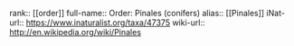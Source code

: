 

rank:: [[order]]
full-name:: Order: Pinales (conifers)
alias:: [[Pinales]]
iNat-url:: https://www.inaturalist.org/taxa/47375
wiki-url:: http://en.wikipedia.org/wiki/Pinales